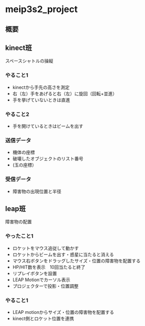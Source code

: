 # meip3s2_project

## 概要
## kinect班
スペースシャトルの操縦
### やること1
* kinectから手先の高さを測定
* 右（左）手をあげると右（左）に旋回（回転+並進）
* 手を挙げていないときは直進
### やること2
* 手を開けているときはビームを出す
### 送信データ
* 機体の座標
* 破壊したオブジェクトのリスト番号
* (玉の座標）
### 受信データ
* 障害物の出現位置と半径

## leap班
障害物の配置
### やったこと1
* ロケットをマウス追従して動かす
* ロケットからビームを出す・惑星に当たると消える
* マウス右ボタンをドラッグしたサイズ・位置の障害物を配置する
* HP/HIT数を表示　10回当たると終了
* リプレイボタンを設置
* LEAP Motionでカーソル表示
* プロジェクターで投影・位置調整
### やること1
* LEAP motionからサイズ・位置の障害物を配置する
* kinect側とロケット位置を連携
